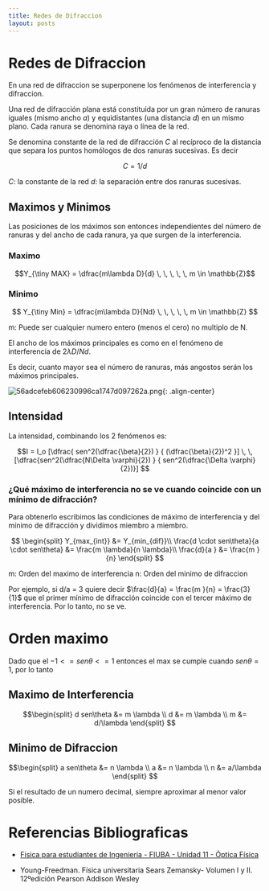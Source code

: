 ```yaml
---
title: Redes de Difraccion
layout: posts
---
```


# Redes de Difraccion

En una red de difraccion se superponene los fenómenos de interferencia y difraccion.

Una red de difracción plana está constituida por un gran número de ranuras iguales (mismo ancho $a$) y equidistantes (una distancia $d$) en un mismo plano. Cada ranura se denomina raya o línea de la red.

Se denomina constante de la red de difracción $C$ al recíproco de la distancia que separa los puntos homólogos de dos ranuras sucesivas. Es decir 

$$C=1/d$$

$C$: la constante de la red
$d$: la separación entre dos ranuras sucesivas.

## Maximos y Minimos

Las posiciones de los máximos son entonces independientes del número de ranuras y del ancho de cada ranura, ya que surgen de la interferencia.

### Maximo

$$Y_{\tiny MAX} = \dfrac{m\lambda D}{d} \, \, \, \, \, m \in \mathbb{Z}$$

### Minimo

$$
Y_{\tiny Min} = \dfrac{m\lambda D}{Nd}  \, \, \, \, \, m \in \mathbb{Z}
$$

m: Puede ser cualquier numero entero (menos el cero) no multiplo de N.

El ancho de los máximos principales es como en el fenómeno de interferencia de $2 \lambda D/Nd$.

Es decir, cuanto mayor sea el número de ranuras, más angostos serán los máximos principales.

![56adcefeb606230996ca1747d097262a.png](https://luisparedes1.github.io/mundo-fisica/assets/teoria/07_optica_fisica/images/3fe0f08c3df147fe8d016bd646b5c7f9.png){: .align-center}

## Intensidad

La intensidad, combinando los 2 fenómenos es:

$$I = I_o [\dfrac{  sen^2(\dfrac{\beta}{2})  } 
										{ (\dfrac{\beta}{2})^2 }]
					\, \,[\dfrac{sen^2(\dfrac{N\Delta \varphi}{2})  } 
										{ sen^2(\dfrac{\Delta \varphi}{2})}]
							$$
							
### ¿Qué máximo de interferencia no se ve cuando coincide con un mínimo de difracción?

Para obtenerlo escribimos las condiciones de máximo de interferencia y del mínimo de difracción y dividimos miembro a miembro.

$$
\begin{split}
Y_{max_{int}} &= Y_{min_{dif}}\\
\frac{d \cdot sen\theta}{a \cdot sen\theta} &= \frac{m \lambda}{n \lambda}\\
\frac{d}{a } &= \frac{m }{n}
\end{split}
$$

m: Orden del maximo de interferencia
n: Orden del minimo de difraccion

Por ejemplo, si d/a = 3 quiere decir $\frac{d}{a} =  \frac{m }{n} = \frac{3}{1}$ que el primer mínimo de difracción coincide con el tercer máximo de interferencia. Por lo tanto, no se ve.


# Orden maximo

Dado que el $-1<= sen \theta <= 1$ entonces el max se cumple cuando $sen \theta = 1$, por lo tanto

## Maximo de Interferencia

$$\begin{split}
d sen\theta &= m \lambda \\
d &= m \lambda \\
m &= d/\lambda
\end{split}
$$

## Minimo de Difraccion

$$\begin{split}
a sen\theta &= n \lambda \\
a &= n \lambda \\
n &= a/\lambda
\end{split}
$$

Si el resultado de un numero decimal, siempre aproximar al menor valor posible.

# Referencias Bibliograficas

* [Fisica para estudiantes de Ingenieria - FIUBA - Unidad  11 - Óptica Física](https://campus.fi.uba.ar/pluginfile.php/384418/mod_resource/content/1/Unidad%2011%20-%20Optica%20f%C3%ADsica%20-%20Rev.02.pdf)

* Young-Freedman. Física universitaria Sears Zemansky- Volumen I y II. 12ºedición Pearson Addison Wesley 